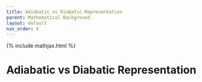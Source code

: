 ```yaml
---
title: Adiabatic vs Diabatic Representation
parent: Mathematical Background
layout: default
nav_order: 4
---
```

{% include mathjax.html %}

# Adiabatic vs Diabatic Representation<!--\label{sec:adiabatic_vs_diabatic}-->
